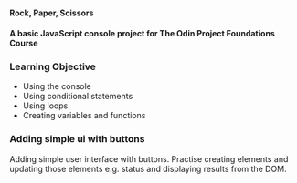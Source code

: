 #### Rock, Paper, Scissors

#### A basic JavaScript console project for The Odin Project Foundations Course

### Learning Objective

- Using the console
- Using conditional statements
- Using loops
- Creating variables and functions

### Adding simple ui with buttons
Adding simple user interface with buttons. Practise creating elements and updating those elements e.g. status and displaying results from the DOM.

